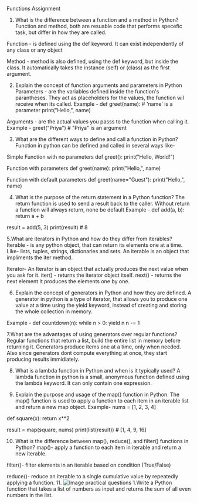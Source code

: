 Functions Assignment
1. What is the difference between a function and a method in Python?
Function and method, both are resuable code that performs specefic task, but differ in how they are called.

Function - is defined using the def keyword. It can exist independently of any class or any object

Method - method is also defined, using the def keyword, but inside the class. It automatically takes the instance (self) or (class) as the first argument.

2. Explain the concept of function arguments and parameters in Python
Parameters - are the variables defined inside the function's parantheses. They act as placeholders for the values, the function wil receive when its called. Example - def greet(name): # 'name' is a parameter print("Hello,", name)

Arguments - are the actual values you passs to the function when calling it. Example - greet("Priya") # "Priya" is an argument

3. What are the different ways to define and call a function in Python?
Function in python can be defined and called in several ways like-

Simple Function with no parameters def greet(): print("Hello, World!")

Function with parameters def greet(name): print("Hello,", name)

Function with default parameters def greet(name="Guest"): print("Hello,", name)

4. What is the purpose of the return statement in a Python function?
The return function is used to send a result back to the caller. Without return a function will always return, none be default Example - def add(a, b): return a + b

result = add(5, 3) print(result) # 8

5.What are iterators in Python and how do they differ from iterables?
Iterable - is any python object, that can return its elements one at a time. Like- lists, tuples, strings, dictionaries and sets. An iterable is an object that impliments the iter method.

Iterator- An Iterator is an object that actually produces the next value when you ask for it. iter() - returns the iterator object itself. next() - returns the next element It produces the elements one by one.

6. Explain the concept of generators in Python and how they are defined.
A generator in python is a type of iterator, that allows you to produce one value at a time using the yield keyword, instead of creating and storing the whole collection in memory.

Example - def countdown(n): while n > 0: yield n n -= 1

7.What are the advantages of using generators over regular functions?
Regular functions that return a list, build the entire list in memory before returning it. Generators produce items one at a time, only when needed. Also since generators dont compute everything at once, they start producing results immidiately.

8. What is a lambda function in Python and when is it typically used?
A lambda function in python is a small, anonymous function defined using the lambda keyword. It can only contain one expression.

9. Explain the purpose and usage of the map() function in Python.
The map() function is used to apply a function to each item in an iterable list and return a new map object. Example- nums = [1, 2, 3, 4]

def square(x): return x**2

result = map(square, nums) print(list(result)) # [1, 4, 9, 16]

10. What is the difference between map(), reduce(), and filter() functions in Python?
map()- apply a function to each item in iterable and return a new iterable.

filter()- filter elements in an iterable based on condition (True/False)

reduce()- reduce an iterable to a single cumulative value by repeatedly applying a function.
11.
![Image](https://github.com/user-attachments/assets/1285551b-b657-4956-ac0e-a54542b62382)
practical questions 
1.Write a Python function that takes a list of numbers as input and returns the sum of all even numbers in the list.

